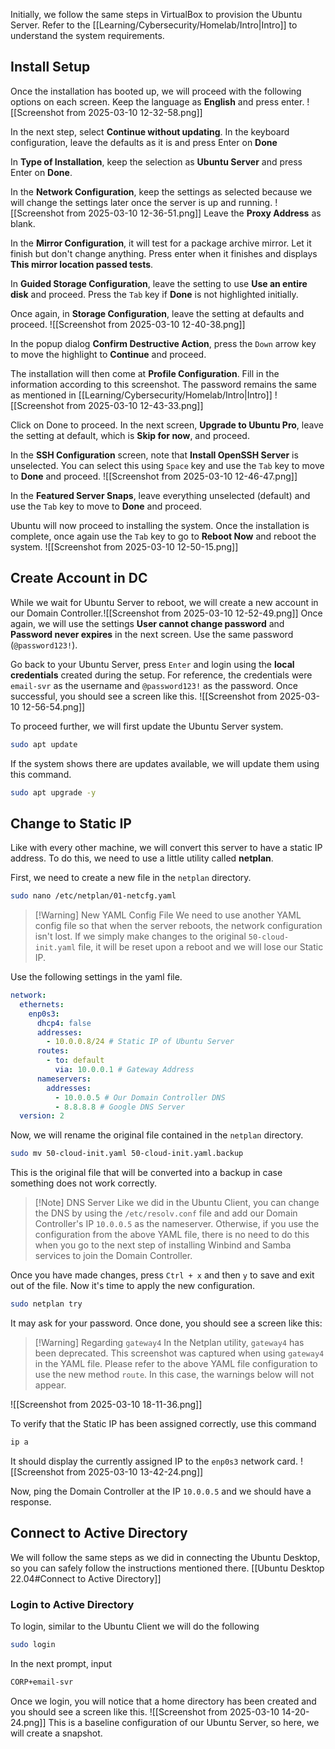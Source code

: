 Initially, we follow the same steps in VirtualBox to provision the Ubuntu Server. Refer to the [[Learning/Cybersecurity/Homelab/Intro|Intro]] to understand the system requirements.
## Install Setup
Once the installation has booted up, we will proceed with the following options on each screen.
Keep the language as **English** and press enter.
![[Screenshot from 2025-03-10 12-32-58.png]]

In the next step, select **Continue without updating**. In the keyboard configuration, leave the defaults as it is and press Enter on **Done**

In **Type of Installation**, keep the selection as **Ubuntu Server** and press Enter on **Done**.

In the **Network Configuration**, keep the settings as selected because we will change the settings later once the server is up and running.
![[Screenshot from 2025-03-10 12-36-51.png]]
Leave the **Proxy Address** as blank.

In the **Mirror Configuration**, it will test for a package archive mirror. Let it finish but don't change anything. Press enter when it finishes and displays **This mirror location passed tests**.

In **Guided Storage Configuration**, leave the setting to use **Use an entire disk** and proceed. Press the `Tab` key if **Done** is not highlighted initially.

Once again, in **Storage Configuration**, leave the setting at defaults and proceed.
![[Screenshot from 2025-03-10 12-40-38.png]]

In the popup dialog **Confirm Destructive Action**, press the `Down` arrow key to move the highlight to **Continue** and proceed.

The installation will then come at **Profile Configuration**. Fill in the information according to this screenshot. The password remains the same as mentioned in [[Learning/Cybersecurity/Homelab/Intro|Intro]]
![[Screenshot from 2025-03-10 12-43-33.png]]

Click on Done to proceed. In the next screen, **Upgrade to Ubuntu Pro**, leave the setting at default, which is **Skip for now**, and proceed.

In the **SSH Configuration** screen, note that **Install OpenSSH Server** is unselected. You can select this using `Space` key and use the `Tab` key to move to **Done** and proceed.
![[Screenshot from 2025-03-10 12-46-47.png]]

In the **Featured Server Snaps**, leave everything unselected (default) and use the `Tab` key to move to **Done** and proceed.

Ubuntu will now proceed to installing the system. Once the installation is complete, once again use the `Tab` key to go to **Reboot Now** and reboot the system.
![[Screenshot from 2025-03-10 12-50-15.png]]
## Create Account in DC
While we wait for Ubuntu Server to reboot, we will create a new account in our Domain Controller.![[Screenshot from 2025-03-10 12-52-49.png]]
Once again, we will use the settings **User cannot change password** and **Password never expires** in the next screen. Use the same password (`@password123!`).

Go back to your Ubuntu Server, press `Enter` and login using the **local credentials** created during the setup. For reference, the credentials were `email-svr` as the username and `@password123!` as the password. Once successful, you should see a screen like this.
![[Screenshot from 2025-03-10 12-56-54.png]]

To proceed further, we will first update the Ubuntu Server system.
```bash
sudo apt update
```

If the system shows there are updates available, we will update them using this command.
```bash
sudo apt upgrade -y
```
## Change to Static IP
Like with every other machine, we will convert this server to have a static IP address. To do this, we need to use a little utility called **netplan**.

First, we need to create a new file in the `netplan` directory.
```bash
sudo nano /etc/netplan/01-netcfg.yaml
```

> [!Warning] New YAML Config File
> We need to use another YAML config file so that when the server reboots, the network configuration isn't lost. If we simply make changes to the original `50-cloud-init.yaml` file, it will be reset upon a reboot and we will lose our Static IP.

Use the following settings in the yaml file.
```yaml
network:
  ethernets:
    enp0s3:
      dhcp4: false
      addresses:
        - 10.0.0.8/24 # Static IP of Ubuntu Server
      routes:
        - to: default
          via: 10.0.0.1 # Gateway Address
      nameservers:
        addresses: 
          - 10.0.0.5 # Our Domain Controller DNS
          - 8.8.8.8 # Google DNS Server
  version: 2
```

Now, we will rename the original file contained in the `netplan` directory.
```bash
sudo mv 50-cloud-init.yaml 50-cloud-init.yaml.backup
```

This is the original file that will be converted into a backup in case something does not work correctly.

> [!Note] DNS Server
> Like we did in the Ubuntu Client, you can change the DNS by using the `/etc/resolv.conf` file and add our Domain Controller's IP `10.0.0.5` as the nameserver. Otherwise, if you use the configuration from the above YAML file, there is no need to do this when you go to the next step of installing Winbind and Samba services to join the Domain Controller.

Once you have made changes, press `Ctrl + x` and then `y` to save and exit out of the file. Now it's time to apply the new configuration.
```bash
sudo netplan try
```

It may ask for your password. Once done, you should see a screen like this:

> [!Warning] Regarding `gateway4`
> In the Netplan utility, `gateway4` has been deprecated. This screenshot was captured when using `gateway4` in the YAML file. Please refer to the above YAML file configuration to use the new method `route`. In this case, the warnings below will not appear.

![[Screenshot from 2025-03-10 18-11-36.png]]

To verify that the Static IP has been assigned correctly, use this command
```bash
ip a
```

It should display the currently assigned IP to the `enp0s3` network card.
![[Screenshot from 2025-03-10 13-42-24.png]]

Now, ping the Domain Controller at the IP `10.0.0.5` and we should have a response.
## Connect to Active Directory
We will follow the same steps as we did in connecting the Ubuntu Desktop, so you can safely follow the instructions mentioned there. [[Ubuntu Desktop 22.04#Connect to Active Directory]]
### Login to Active Directory
To login, similar to the Ubuntu Client we will do the following
```bash
sudo login
```

In the next prompt, input
```bash
CORP+email-svr
```

Once we login, you will notice that a home directory has been created and you should see a screen like this.
![[Screenshot from 2025-03-10 14-20-24.png]]
This is a baseline configuration of our Ubuntu Server, so here, we will create a snapshot.